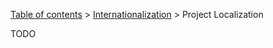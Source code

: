 [Table of contents](tutorial-toc.html) > [Internationalization](tutorial-i18n.html) > Project Localization

TODO
